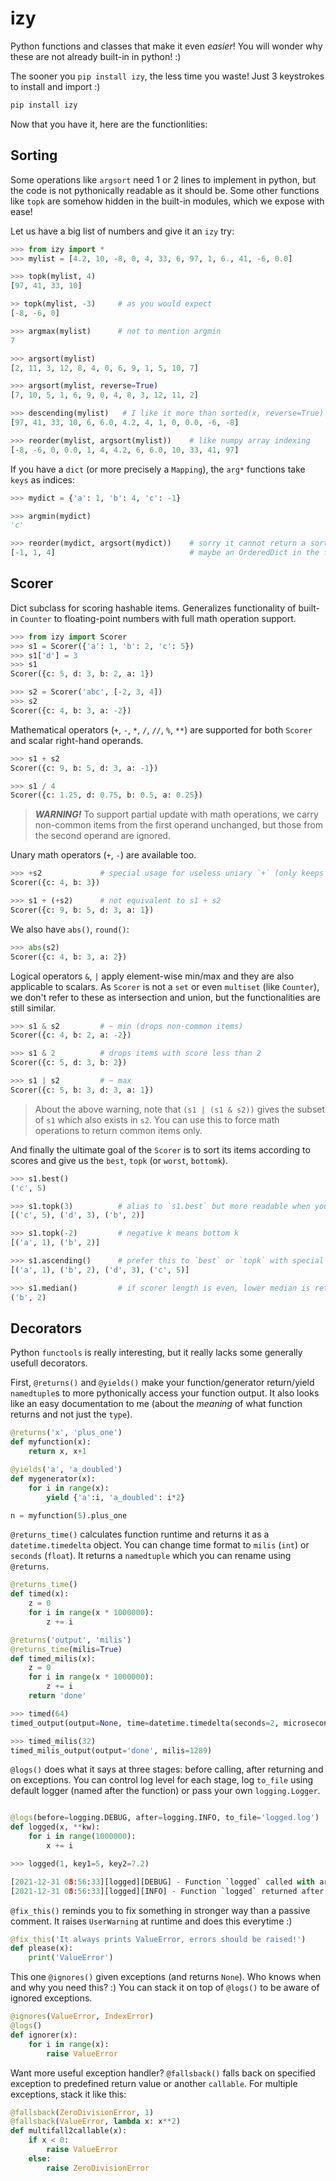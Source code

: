 # izy
Python functions and classes that make it even *easier*! You will wonder why these are not already built-in in python! :)

The sooner you `pip install izy`, the less time you waste! Just 3 keystrokes to install and import :)

```bash
pip install izy
```
Now that you have it, here are the functionlities:

## Sorting 

Some operations like `argsort` need 1 or 2 lines to implement in python, but the code is not pythonically readable as it should be. Some other functions like `topk` are somehow hidden in the built-in modules, which we expose with ease!

Let us have a big list of numbers and give it an `izy` try:
 
```python
>>> from izy import *
>>> mylist = [4.2, 10, -8, 0, 4, 33, 6, 97, 1, 6., 41, -6, 0.0]

>>> topk(mylist, 4)
[97, 41, 33, 10]

>> topk(mylist, -3)     # as you would expect
[-8, -6, 0]             

>>> argmax(mylist)      # not to mention argmin
7

>>> argsort(mylist)
[2, 11, 3, 12, 8, 4, 0, 6, 9, 1, 5, 10, 7]

>>> argsort(mylist, reverse=True)
[7, 10, 5, 1, 6, 9, 0, 4, 8, 3, 12, 11, 2]

>>> descending(mylist)   # I like it more than sorted(x, reverse=True)
[97, 41, 33, 10, 6, 6.0, 4.2, 4, 1, 0, 0.0, -6, -8]

>>> reorder(mylist, argsort(mylist))    # like numpy array indexing
[-8, -6, 0, 0.0, 1, 4, 4.2, 6, 6.0, 10, 33, 41, 97]
```

If you have a `dict` (or more precisely a `Mapping`), the `arg*` functions take `keys` as indices:

```python
>>> mydict = {'a': 1, 'b': 4, 'c': -1}

>>> argmin(mydict)
'c'

>>> reorder(mydict, argsort(mydict))    # sorry it cannot return a sorted dict :) 
[-1, 1, 4]                              # maybe an OrderedDict in the future...
```

## Scorer

Dict subclass for scoring hashable items. Generalizes functionality of built-in `Counter` to floating-point numbers with full math operation support.

```python
>>> from izy import Scorer
>>> s1 = Scorer({'a': 1, 'b': 2, 'c': 5})
>>> s1['d'] = 3
>>> s1
Scorer({c: 5, d: 3, b: 2, a: 1})

>>> s2 = Scorer('abc', [-2, 3, 4])
>>> s2
Scorer({c: 4, b: 3, a: -2})
```

Mathematical operators (`+`, `-`, `*`, `/`, `//`, `%`, `**`) are supported for both `Scorer` and scalar right-hand operands. 
```python
>>> s1 + s2         
Scorer({c: 9, b: 5, d: 3, a: -1})  

>>> s1 / 4
Scorer({c: 1.25, d: 0.75, b: 0.5, a: 0.25})
```
> ***WARNING!*** To support partial update with math operations, we carry non-common items from the first operand unchanged, but those from the second operand are ignored.

Unary math operators (`+`, `-`) are available too.
```python
>>> +s2             # special usage for useless uniary `+` (only keeps positive itmes)
Scorer({c: 4, b: 3})

>>> s1 + (+s2)      # not equivalent to s1 + s2
Scorer({c: 9, b: 5, d: 3, a: 1})
```

We also have `abs()`, `round()`:
```python
>>> abs(s2) 
Scorer({c: 4, b: 3, a: 2})
```

Logical operators `&`, `|` apply element-wise min/max and they are also applicable to scalars. As `Scorer` is not a `set` or even `multiset` (like `Counter`), we don't refer to these as intersection and union, but the functionalities are still similar. 
  
```python
>>> s1 & s2         # ~ min (drops non-common items)
Scorer({c: 4, b: 2, a: -2})

>>> s1 & 2          # drops items with score less than 2
Scorer({c: 5, d: 3, b: 2})

>>> s1 | s2         # ~ max
Scorer({c: 5, b: 3, d: 3, a: 1})
```
> About the above warning, note that `(s1 | (s1 & s2))` gives the subset of `s1` which also exists in `s2`. You can use this to force math operations to return common items only.

And finally the ultimate goal of the `Scorer` is to sort its items according to scores and give us the `best`, `topk` (or `worst`, `bottomk`). 

```python
>>> s1.best()           
('c', 5)

>>> s1.topk(3)          # alias to `s1.best` but more readable when you specify the number of items
[('c', 5), ('d', 3), ('b', 2)]

>>> s1.topk(-2)         # negative k means bottom k
[('a', 1), ('b', 2)]

>>> s1.ascending()      # prefer this to `best` or `topk` with special values of n or k (None, 0, inf)
[('a', 1), ('b', 2), ('d', 3), ('c', 5)]

>>> s1.median()         # if scorer length is even, lower median is returned
('b', 2)
```

## Decorators

Python `functools` is really interesting, but it really lacks some generally usefull decorators.

First, `@returns()` and `@yields()` make your function/generator return/yield `namedtuple`s to more pythonically access your function output. It also looks like an easy documentation to me (about the *meaning* of what function returns and not just the `type`).

```python
@returns('x', 'plus_one')
def myfunction(x):
    return x, x+1

@yields('a', 'a_doubled')
def mygenerator(x):
    for i in range(x):
        yield {'a':i, 'a_doubled': i*2}

n = myfunction(5).plus_one
```

`@returns_time()` calculates function runtime and returns it as a `datetime.timedelta` object. You can change time format to `milis` (`int`) or `seconds` (`float`). It returns a  `namedtuple` which you can rename using `@returns`.

```python
@returns_time()
def timed(x):
    z = 0
    for i in range(x * 1000000):
        z += i

@returns('output', 'milis')
@returns_time(milis=True)
def timed_milis(x):
    z = 0
    for i in range(x * 1000000):
        z += i
    return 'done'

>>> timed(64)
timed_output(output=None, time=datetime.timedelta(seconds=2, microseconds=530048))

>>> timed_milis(32)
timed_milis_output(output='done', milis=1289)
```

`@logs()` does what it says at three stages: before calling, after returning and on exceptions. You can control log level for each stage, log `to_file` using default logger (named after the function) or pass your own `logging.Logger`.

```python

@logs(before=logging.DEBUG, after=logging.INFO, to_file='logged.log')
def logged(x, **kw):
    for i in range(1000000):
        x += i

>>> logged(1, key1=5, key2=7.2)

[2021-12-31 08:56:33][logged][DEBUG] - Function `logged` called with args: (4, key1=5, key2=7.2)
[2021-12-31 08:56:33][logged][INFO] - Function `logged` returned after 0:00:00.029084 with result: None
```

`@fix_this()` reminds you to fix something in stronger way than a passive comment. It raises `UserWarning` at runtime and does this everytime :)
```python
@fix_this('It always prints ValueError, errors should be raised!')
def please(x):
    print('ValueError')
```

This one `@ignores()` given exceptions (and returns `None`). Who knows when and why you need this? :) You can stack it on top of `@logs()` to be aware of ignored exceptions.  
```python
@ignores(ValueError, IndexError)
@logs()
def ignorer(x):
    for i in range(x):
        raise ValueError
```

Want more useful exception handler? `@fallsback()` falls back on specified exception to predefined return value or another `callable`. For multiple exceptions, stack it like this:

```python
@fallsback(ZeroDivisionError, 1)
@fallsback(ValueError, lambda x: x**2)
def multifall2callable(x):
    if x < 0:
        raise ValueError
    else:
        raise ZeroDivisionError
```